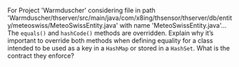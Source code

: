 For Project 'Warmduscher' considering file in path 'Warmduscher/thserver/src/main/java/com/x8ing/thsensor/thserver/db/entity/meteoswiss/MeteoSwissEntity.java' with name 'MeteoSwissEntity.java'... 
The `equals()` and `hashCode()` methods are overridden. Explain why it’s important to override both methods when defining equality for a class intended to be used as a key in a `HashMap` or stored in a `HashSet`. What is the contract they enforce?